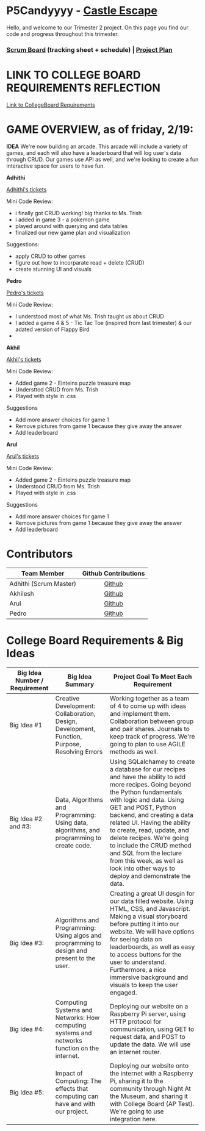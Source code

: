 # P5Candyyyy - [Castle Escape](http://castleescape.tk/)
Hello, and welcome to our Trimester 2 project. On this page you find our code and progress throughout this trimester. 

<h3><a href="https://github.com/adhithin/P5Candyyyy/projects/1" target="_blank">Scrum Board</a> (tracking sheet + schedule) | <a href="https://docs.google.com/document/d/1R9BawAX6t35F5weV8FzLEZb7pOPIBGzeWPMray6rQdc/edit?usp=sharing">Project Plan</a></h3>

# LINK TO COLLEGE BOARD REQUIREMENTS REFLECTION
<a href="https://docs.google.com/document/d/1M6TA9va1JPlph9bKWUdITfQCo4J2toZWWaiO3n3Nft4/edit?usp=sharing">Link to CollegeBoard Requirements</a></h3>


# GAME OVERVIEW, as of friday, 2/19: 

**IDEA** 
We're now building an arcade. This arcade will include a variety of games, and each will also have a leaderboard that will log user's data through CRUD. 
Our games use API as well, and we're looking to create a fun interactive space for users to have fun. 

**Adhithi** 

<p><a href="https://github.com/adhithin/P5Candyyyy/projects/1#card-55319962" target="_blank">Adhithi's tickets</a> 

Mini Code Review: 
- i finally got CRUD working! big thanks to Ms. Trish 
- i added in game 3 - a pokemon game 
- played around with querying and data tables 
- finalized our new game plan and visualization 

Suggestions: 
- apply CRUD to other games 
- figure out how to incorparate read + delete (CRUD) 
- create stunning UI and visuals 

**Pedro** 

<p><a href="https://github.com/adhithin/P5Candyyyy/projects/1#card-55309736" target="_blank">Pedro's tickets</a> 

Mini Code Review: 
- I understood most of what Ms. Trish taught us about CRUD
- I added a game 4 & 5 - Tic Tac Toe (inspired from last trimester) & our adated version of Flappy Bird
- 

**Akhil** 

<p><a href="https://github.com/adhithin/P5Candyyyy/projects/1#card-55316524" target="_blank">Akhil's tickets</a> 
	
Mini Code Review: 
- Added game 2 - Einteins puzzle treasure map
- Understtod CRUD from Ms. Trish
- Played with style in .css

Suggestions
- Add more answer choices for game 1
- Remove pictures from game 1 because they give away the answer
- Add leaderboard

**Arul**

<p><a href="https://github.com/adhithin/P5Candyyyy/projects/1#card-53866927" target="_blank">Arul's tickets</a> 

Mini Code Review: 
- Added game 2 - Einteins puzzle treasure map
- Understood CRUD from Ms. Trish
- Played with style in .css

Suggestions
- Add more answer choices for game 1
- Remove pictures from game 1 because they give away the answer
- Add leaderboard


# Contributors

<table>
<thead>
<tr>
<th>Team Member</th>
<th align="center">Github Contributions</th>
</tr>
</thead>
<tbody>
<tr>
<td>Adhithi (Scrum Master)</td>
<td align="center"><a href="https://github.com/adhithin">Github</a></td>
</tr>
<tr>
<td>Akhilesh</td>
<td align="center"><a href="https://github.com/AkhileshLG">Github</a></td>
</tr>
<tr>
<td>Arul</td>
<td align="center"><a href="https://github.com/arulsalaniwal">Github</a></td>
</tr>
<tr>
<td>Pedro</td>
<td align="center"><a href="https://github.com/PedroBMedeiros">Github</a></td>
</tr>
</tbody>
</table>

# College Board Requirements & Big Ideas

<table>
<thead>
<tr>
<th>Big Idea Number / Requirement</th>
<th>Big Idea Summary</th>
<th>Project Goal To Meet Each Requirement</th>
</tr>
</thead>
<tbody>
<tr>
<td>Big Idea #1</td>
<td>Creative Development: Collaboration, Design, Development, Function, Purpose, Resolving Errors</td>
<td>Working together as a team of 4 to come up with ideas and implement them. Collaboration between group and pair shares. Journals to keep track of progress. We're going to plan to use AGILE methods as well.</td>
</tr>
<tr>
<td>Big Idea #2 and #3:</td>
<td>Data, Algorithms and Programming: Using data, algorithms, and programming to create code.</td>
<td>Using SQLalchamey to create a database for our recipes and have the ability to add more recipes. Going beyond the Python fundamentals with logic and data. Using GET and POST, Python backend, and creating a data related UI. Having the ability to create, read, update, and delete recipes. We're going to include the CRUD method and SQL from the lecture from this week, as well as look into other ways to deploy and demonstrate the data.</td>
</tr>
<tr>
<td>Big Idea #3:</td>
<td>Algorithms and Programming: Using algos and programming to design and present to the user.</td>
<td>Creating a great UI desgin for our data filled website. Using HTML, CSS, and Javascript. Making a visual storyboard before putting it into our website. We will have options for seeing data on leaderboards, as well as easy to access buttons for the user to understand. Furthermore, a nice immersive background and visuals to keep the user engaged.</td>
</tr>
<tr>
<td>Big Idea #4:</td>
<td>Computing Systems and Networks: How computing systems and networks function on the internet.</td>
<td>Deploying our website on a Raspberry Pi server, using HTTP protocol for communication, using GET to request data, and POST to update the data. We will use an internet router.</td>
</tr>
<tr>
<td>Big Idea #5:</td>
<td>Impact of Computing: The effects that computing can have and with our project.</td>
<td>Deploying our website onto the internet with a Raspberry Pi, sharing it to the community through Night At the Museum, and sharing it with College Board (AP Test). We're going to use integration here.</td>
</tr>
</tbody>
</table>
